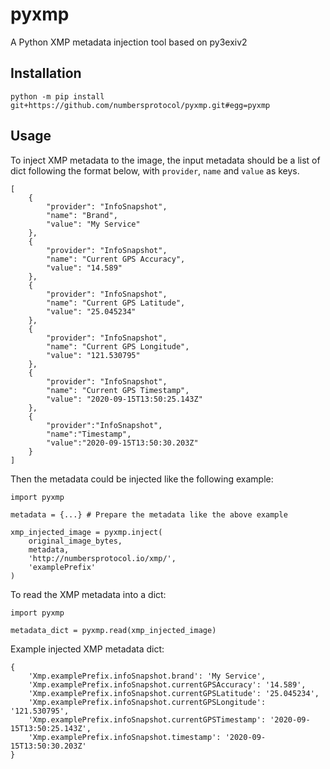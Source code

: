 # pyxmp
A Python XMP metadata injection tool based on py3exiv2

## Installation

```
python -m pip install git+https://github.com/numbersprotocol/pyxmp.git#egg=pyxmp
```

## Usage

To inject XMP metadata to the image, the input metadata should be a list of dict following the format below, with `provider`, `name` and `value` as keys.

```
[
    {
        "provider": "InfoSnapshot",
        "name": "Brand",
        "value": "My Service"
    },
    {
        "provider": "InfoSnapshot",
        "name": "Current GPS Accuracy",
        "value": "14.589"
    },
    {
        "provider": "InfoSnapshot",
        "name": "Current GPS Latitude",
        "value": "25.045234"
    },
    {
        "provider": "InfoSnapshot",
        "name": "Current GPS Longitude",
        "value": "121.530795"
    },
    {
        "provider": "InfoSnapshot",
        "name": "Current GPS Timestamp",
        "value": "2020-09-15T13:50:25.143Z"
    },
    {
        "provider":"InfoSnapshot",
        "name":"Timestamp",
        "value":"2020-09-15T13:50:30.203Z"
    }
]
```

Then the metadata could be injected like the following example:


```
import pyxmp

metadata = {...} # Prepare the metadata like the above example

xmp_injected_image = pyxmp.inject(
    original_image_bytes,
    metadata,
    'http://numbersprotocol.io/xmp/',
    'examplePrefix'
)
```

To read the XMP metadata into a dict:

```
import pyxmp

metadata_dict = pyxmp.read(xmp_injected_image)
```

Example injected XMP metadata dict:

```
{
    'Xmp.examplePrefix.infoSnapshot.brand': 'My Service',
    'Xmp.examplePrefix.infoSnapshot.currentGPSAccuracy': '14.589',
    'Xmp.examplePrefix.infoSnapshot.currentGPSLatitude': '25.045234',
    'Xmp.examplePrefix.infoSnapshot.currentGPSLongitude': '121.530795',
    'Xmp.examplePrefix.infoSnapshot.currentGPSTimestamp': '2020-09-15T13:50:25.143Z',
    'Xmp.examplePrefix.infoSnapshot.timestamp': '2020-09-15T13:50:30.203Z'
}
```
